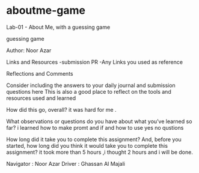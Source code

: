 # aboutme-game

Lab-01 - About Me, with a guessing game

guessing game



Author: Noor Azar

Links and Resources
-submission PR
-Any Links you used as reference

Reflections and Comments

Consider including the answers to your daily journal and submission questions here
This is also a good place to reflect on the tools and resources used and learned



How did this go, overall? 
it was hard for me .

What observations or questions do you have about what you’ve learned so far? 
i learned how to make promt and if and how to use yes no qustions 

How long did it take you to complete this assignment? And, before you started, how long did you think it would take you to complete this assignment? it took more than 5 hours ,i thought 2 hours and i will be done.

Navigator : Noor Azar
Driver : Ghassan Al Majali